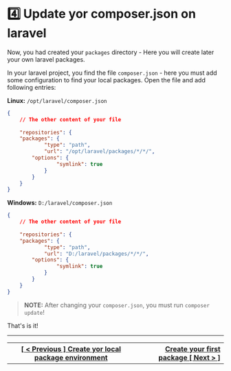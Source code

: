 # :four: Update yor composer.json on laravel

Now, you had created  your `packages` directory - Here you will create later your own laravel packages.

In your laravel project, you find the file `composer.json` - here you must add some configuration to find your local packages. Open the file and add following entries:

**Linux:** `/opt/laravel/composer.json` 
```json
{
    // The other content of your file
    
    "repositories": {
	"packages": {
            "type": "path",
            "url": "/opt/laravel/packages/*/*/",
	    "options": {
                "symlink": true
            }
        }
    }
}
```

**Windows:** `D:/laravel/composer.json` 
```json
{
    // The other content of your file
    
    "repositories": {
	"packages": {
            "type": "path",
            "url": "D:/laravel/packages/*/*/",
	    "options": {
                "symlink": true
            }
        }
    }
}
```

> **NOTE:** After changing your `composer.json`, you must run `composer update`!

That's is it!

----
<table width="100%">
  <tr>
    <th>
      <a href="environment.md">[ < Previous ] Create yor local package environment</a>
    </th>
    <th style="text-align: right">
      <a href="package.md">Create your first package [ Next > ]</a>
    </th>
  </tr>
</div>
